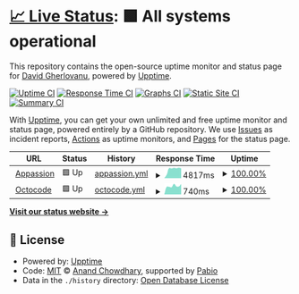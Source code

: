 # [📈 Live Status](https://DavidFX.github.io/upptime): <!--live status--> **🟩 All systems operational**

This repository contains the open-source uptime monitor and status page for [David Gherlovanu](https://DavidFX.github.io/upptime), powered by [Upptime](https://github.com/upptime/upptime).

[![Uptime CI](https://github.com/DavidFX/upptime/workflows/Uptime%20CI/badge.svg)](https://github.com/DavidFX/upptime/actions?query=workflow%3A%22Uptime+CI%22)
[![Response Time CI](https://github.com/DavidFX/upptime/workflows/Response%20Time%20CI/badge.svg)](https://github.com/DavidFX/upptime/actions?query=workflow%3A%22Response+Time+CI%22)
[![Graphs CI](https://github.com/DavidFX/upptime/workflows/Graphs%20CI/badge.svg)](https://github.com/DavidFX/upptime/actions?query=workflow%3A%22Graphs+CI%22)
[![Static Site CI](https://github.com/DavidFX/upptime/workflows/Static%20Site%20CI/badge.svg)](https://github.com/DavidFX/upptime/actions?query=workflow%3A%22Static+Site+CI%22)
[![Summary CI](https://github.com/DavidFX/upptime/workflows/Summary%20CI/badge.svg)](https://github.com/DavidFX/upptime/actions?query=workflow%3A%22Summary+CI%22)

With [Upptime](https://upptime.js.org), you can get your own unlimited and free uptime monitor and status page, powered entirely by a GitHub repository. We use [Issues](https://github.com/DavidFX/upptime/issues) as incident reports, [Actions](https://github.com/DavidFX/upptime/actions) as uptime monitors, and [Pages](https://DavidFX.github.io/upptime) for the status page.

<!--start: status pages-->
<!-- This summary is generated by Upptime (https://github.com/upptime/upptime) -->
<!-- Do not edit this manually, your changes will be overwritten -->
<!-- prettier-ignore -->
| URL | Status | History | Response Time | Uptime |
| --- | ------ | ------- | ------------- | ------ |
| <img alt="" src="https://icons.duckduckgo.com/ip3/www.appassion.io.ico" height="13"> [Appassion](https://www.appassion.io) | 🟩 Up | [appassion.yml](https://github.com/dr-octocodius/upptime/commits/HEAD/history/appassion.yml) | <details><summary><img alt="Response time graph" src="./graphs/appassion/response-time-week.png" height="20"> 4817ms</summary><br><a href="https://DavidFX.github.io/upptime/history/appassion"><img alt="Response time 3192" src="https://img.shields.io/endpoint?url=https%3A%2F%2Fraw.githubusercontent.com%2Fdr-octocodius%2Fupptime%2FHEAD%2Fapi%2Fappassion%2Fresponse-time.json"></a><br><a href="https://DavidFX.github.io/upptime/history/appassion"><img alt="24-hour response time 5187" src="https://img.shields.io/endpoint?url=https%3A%2F%2Fraw.githubusercontent.com%2Fdr-octocodius%2Fupptime%2FHEAD%2Fapi%2Fappassion%2Fresponse-time-day.json"></a><br><a href="https://DavidFX.github.io/upptime/history/appassion"><img alt="7-day response time 4817" src="https://img.shields.io/endpoint?url=https%3A%2F%2Fraw.githubusercontent.com%2Fdr-octocodius%2Fupptime%2FHEAD%2Fapi%2Fappassion%2Fresponse-time-week.json"></a><br><a href="https://DavidFX.github.io/upptime/history/appassion"><img alt="30-day response time 5202" src="https://img.shields.io/endpoint?url=https%3A%2F%2Fraw.githubusercontent.com%2Fdr-octocodius%2Fupptime%2FHEAD%2Fapi%2Fappassion%2Fresponse-time-month.json"></a><br><a href="https://DavidFX.github.io/upptime/history/appassion"><img alt="1-year response time 3192" src="https://img.shields.io/endpoint?url=https%3A%2F%2Fraw.githubusercontent.com%2Fdr-octocodius%2Fupptime%2FHEAD%2Fapi%2Fappassion%2Fresponse-time-year.json"></a></details> | <details><summary><a href="https://DavidFX.github.io/upptime/history/appassion">100.00%</a></summary><a href="https://DavidFX.github.io/upptime/history/appassion"><img alt="All-time uptime 99.99%" src="https://img.shields.io/endpoint?url=https%3A%2F%2Fraw.githubusercontent.com%2Fdr-octocodius%2Fupptime%2FHEAD%2Fapi%2Fappassion%2Fuptime.json"></a><br><a href="https://DavidFX.github.io/upptime/history/appassion"><img alt="24-hour uptime 100.00%" src="https://img.shields.io/endpoint?url=https%3A%2F%2Fraw.githubusercontent.com%2Fdr-octocodius%2Fupptime%2FHEAD%2Fapi%2Fappassion%2Fuptime-day.json"></a><br><a href="https://DavidFX.github.io/upptime/history/appassion"><img alt="7-day uptime 100.00%" src="https://img.shields.io/endpoint?url=https%3A%2F%2Fraw.githubusercontent.com%2Fdr-octocodius%2Fupptime%2FHEAD%2Fapi%2Fappassion%2Fuptime-week.json"></a><br><a href="https://DavidFX.github.io/upptime/history/appassion"><img alt="30-day uptime 100.00%" src="https://img.shields.io/endpoint?url=https%3A%2F%2Fraw.githubusercontent.com%2Fdr-octocodius%2Fupptime%2FHEAD%2Fapi%2Fappassion%2Fuptime-month.json"></a><br><a href="https://DavidFX.github.io/upptime/history/appassion"><img alt="1-year uptime 99.99%" src="https://img.shields.io/endpoint?url=https%3A%2F%2Fraw.githubusercontent.com%2Fdr-octocodius%2Fupptime%2FHEAD%2Fapi%2Fappassion%2Fuptime-year.json"></a></details>
| <img alt="" src="https://icons.duckduckgo.com/ip3/www.octocode.me.ico" height="13"> [Octocode](https://www.octocode.me) | 🟩 Up | [octocode.yml](https://github.com/dr-octocodius/upptime/commits/HEAD/history/octocode.yml) | <details><summary><img alt="Response time graph" src="./graphs/octocode/response-time-week.png" height="20"> 740ms</summary><br><a href="https://DavidFX.github.io/upptime/history/octocode"><img alt="Response time 406" src="https://img.shields.io/endpoint?url=https%3A%2F%2Fraw.githubusercontent.com%2Fdr-octocodius%2Fupptime%2FHEAD%2Fapi%2Foctocode%2Fresponse-time.json"></a><br><a href="https://DavidFX.github.io/upptime/history/octocode"><img alt="24-hour response time 913" src="https://img.shields.io/endpoint?url=https%3A%2F%2Fraw.githubusercontent.com%2Fdr-octocodius%2Fupptime%2FHEAD%2Fapi%2Foctocode%2Fresponse-time-day.json"></a><br><a href="https://DavidFX.github.io/upptime/history/octocode"><img alt="7-day response time 740" src="https://img.shields.io/endpoint?url=https%3A%2F%2Fraw.githubusercontent.com%2Fdr-octocodius%2Fupptime%2FHEAD%2Fapi%2Foctocode%2Fresponse-time-week.json"></a><br><a href="https://DavidFX.github.io/upptime/history/octocode"><img alt="30-day response time 791" src="https://img.shields.io/endpoint?url=https%3A%2F%2Fraw.githubusercontent.com%2Fdr-octocodius%2Fupptime%2FHEAD%2Fapi%2Foctocode%2Fresponse-time-month.json"></a><br><a href="https://DavidFX.github.io/upptime/history/octocode"><img alt="1-year response time 406" src="https://img.shields.io/endpoint?url=https%3A%2F%2Fraw.githubusercontent.com%2Fdr-octocodius%2Fupptime%2FHEAD%2Fapi%2Foctocode%2Fresponse-time-year.json"></a></details> | <details><summary><a href="https://DavidFX.github.io/upptime/history/octocode">100.00%</a></summary><a href="https://DavidFX.github.io/upptime/history/octocode"><img alt="All-time uptime 96.06%" src="https://img.shields.io/endpoint?url=https%3A%2F%2Fraw.githubusercontent.com%2Fdr-octocodius%2Fupptime%2FHEAD%2Fapi%2Foctocode%2Fuptime.json"></a><br><a href="https://DavidFX.github.io/upptime/history/octocode"><img alt="24-hour uptime 100.00%" src="https://img.shields.io/endpoint?url=https%3A%2F%2Fraw.githubusercontent.com%2Fdr-octocodius%2Fupptime%2FHEAD%2Fapi%2Foctocode%2Fuptime-day.json"></a><br><a href="https://DavidFX.github.io/upptime/history/octocode"><img alt="7-day uptime 100.00%" src="https://img.shields.io/endpoint?url=https%3A%2F%2Fraw.githubusercontent.com%2Fdr-octocodius%2Fupptime%2FHEAD%2Fapi%2Foctocode%2Fuptime-week.json"></a><br><a href="https://DavidFX.github.io/upptime/history/octocode"><img alt="30-day uptime 99.32%" src="https://img.shields.io/endpoint?url=https%3A%2F%2Fraw.githubusercontent.com%2Fdr-octocodius%2Fupptime%2FHEAD%2Fapi%2Foctocode%2Fuptime-month.json"></a><br><a href="https://DavidFX.github.io/upptime/history/octocode"><img alt="1-year uptime 96.06%" src="https://img.shields.io/endpoint?url=https%3A%2F%2Fraw.githubusercontent.com%2Fdr-octocodius%2Fupptime%2FHEAD%2Fapi%2Foctocode%2Fuptime-year.json"></a></details>

<!--end: status pages-->

[**Visit our status website →**](https://DavidFX.github.io/upptime)

## 📄 License

- Powered by: [Upptime](https://github.com/upptime/upptime)
- Code: [MIT](./LICENSE) © [Anand Chowdhary](https://anandchowdhary.com), supported by [Pabio](https://pabio.com)
- Data in the `./history` directory: [Open Database License](https://opendatacommons.org/licenses/odbl/1-0/)
